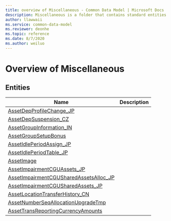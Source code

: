 ```yaml
---
title: overview of Miscellaneous - Common Data Model | Microsoft Docs
description: Miscellaneous is a folder that contains standard entities related to the Common Data Model.
author: llawwaii
ms.service: common-data-model
ms.reviewer: deonhe
ms.topic: reference
ms.date: 8/7/2020
ms.author: weiluo
---
```


# Overview of Miscellaneous


## Entities

|Name|Description|
|---|---|
|[AssetDepProfileChange_JP](AssetDepProfileChange_JP.md)||
|[AssetDepSuspension_CZ](AssetDepSuspension_CZ.md)||
|[AssetGroupInformation_IN](AssetGroupInformation_IN.md)||
|[AssetGroupSetupBonus](AssetGroupSetupBonus.md)||
|[AssetIdlePeriodAssign_JP](AssetIdlePeriodAssign_JP.md)||
|[AssetIdlePeriodTable_JP](AssetIdlePeriodTable_JP.md)||
|[AssetImage](AssetImage.md)||
|[AssetImpairmentCGUAssets_JP](AssetImpairmentCGUAssets_JP.md)||
|[AssetImpairmentCGUSharedAssetsAlloc_JP](AssetImpairmentCGUSharedAssetsAlloc_JP.md)||
|[AssetImpairmentCGUSharedAssets_JP](AssetImpairmentCGUSharedAssets_JP.md)||
|[AssetLocationTransferHistory_CN](AssetLocationTransferHistory_CN.md)||
|[AssetNumberSeqAllocationUpgradeTmp](AssetNumberSeqAllocationUpgradeTmp.md)||
|[AssetTransReportingCurrencyAmounts](AssetTransReportingCurrencyAmounts.md)||
